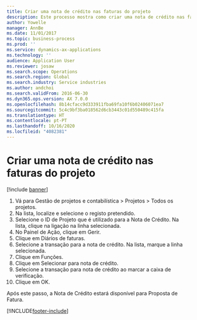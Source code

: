 ```yaml
---
title: Criar uma nota de crédito nas faturas do projeto
description: Este processo mostra como criar uma nota de crédito nas faturas do projeto que foram publicadas.
author: Yowelle
manager: AnnBe
ms.date: 11/01/2017
ms.topic: business-process
ms.prod: ''
ms.service: dynamics-ax-applications
ms.technology: ''
audience: Application User
ms.reviewer: josaw
ms.search.scope: Operations
ms.search.region: Global
ms.search.industry: Service industries
ms.author: andchoi
ms.search.validFrom: 2016-06-30
ms.dyn365.ops.version: AX 7.0.0
ms.openlocfilehash: 8b14cfacc9d333911fba69fa10f6b02406071ea7
ms.sourcegitcommit: 5c4c9bf3ba018562d6cb3443c01d550489c415fa
ms.translationtype: HT
ms.contentlocale: pt-PT
ms.lasthandoff: 10/16/2020
ms.locfileid: "4082381"
---
```

# <a name="create-a-credit-note-on-project-invoices"></a>Criar uma nota de crédito nas faturas do projeto

[!include [banner](../../includes/banner.md)]

1. Vá para Gestão de projetos e contabilística > Projetos > Todos os projetos. 
2. Na lista, localize e selecione o registo pretendido. 
3. Selecione o ID de Projeto que é utilizado para a Nota de Crédito. Na lista, clique na ligação na linha selecionada. 
4. No Painel de Ação, clique em Gerir. 
5. Clique em Diários de faturas. 
6. Selecione a transação para a nota de crédito. Na lista, marque a linha selecionada. 
7. Clique em Funções. 
8. Clique em Selecionar para nota de crédito. 
9. Selecione a transação para nota de crédito ao marcar a caixa de verificação.
10. Clique em OK. 

Após este passo, a Nota de Crédito estará disponível para Proposta de Fatura.


[!INCLUDE[footer-include](../../includes/footer-banner.md)]